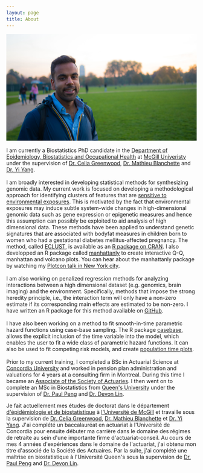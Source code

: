 ```yaml
---
layout: page
title: About
---
```


<!--# Contents
{:.no_toc}
* Will be replaced with the ToC, excluding the "Contents" header
{:toc}-->

![Slovenia](/img/mehydepark.jpg)


<p class="message">
I am currently a Biostatistics PhD candidate in the <a href="https://www.mcgill.ca/epi-biostat-occh/academic-programs/grad/biostatistics" target="_blank">Department of Epidemiology, Biostatistics and Occupational Health</a> at <a href="http://mcgill.ca" target="_blank">McGill Univeristy</a> under the supervision of <a href="http://www.mcgill.ca/statisticalgenetics/" target="_blank">Dr. Celia Greenwood</a>, <a href="http://cs.mcgill.ca/~blanchem/" target="_blank">Dr. Mathieu Blanchette</a> and <a href="http://www.math.mcgill.ca/yyang/" target="_blank">Dr. Yi Yang</a>. 
<br><br>
I am broadly interested in developing statistical methods for synthesizing genomic data. My current work is focused on developing a methodological approach for identifying clusters of features that are <a href="https://doi.org/10.1101/102475">sensitive to environmental exposures</a>. This is motivated by the fact that environmental exposures may induce subtle system-wide changes in high-dimensional genomic data such as gene expression or epigenetic measures and hence this assumption can possibly be exploited to aid analysis of high dimensional data. These methods have been applied to understand genetic signatures that are associated with bodyfat measures in children born to women who had a gestational diabetes mellitus-affected pregnancy. The method, called <a href="http://sahirbhatnagar.com/eclust/" target="_blank">ECLUST</a>, is available as an <a href="https://cran.r-project.org/package=eclust" target="_blank">R package on CRAN</a>. I also developped an R package called <a href="https://cran.r-project.org/package=manhattanly" target="_blank">manhattanly</a> to create interactive Q-Q, manhattan and volcano plots. You can hear about the manhattanly package by watching my <a href="https://www.youtube.com/watch?v=sawf9fnbsOA" target="_blank">Plotcon talk in New York city</a>.
<br><br>
I am also working on penalized regression methods for analyzing interactions between a high dimensional dataset (e.g. genomics, brain imaging) and the environment. Specifically, methods that impose the strong heredity principle, i.e., the interaction term will only have a non-zero estimate if its corresponding main effects are estimated to be non-zero. I have written an R package for this method available on <a href="http://sahirbhatnagar.com/shim/" target="_blank">GitHub</a>.
<br><br>
I have also been working on a method to fit smooth-in-time parametric hazard functions using case-base sampling. The R package <a href="http://sahirbhatnagar.com/casebase/" target="_blank">casebase</a>, allows the explicit inclusion of the time variable into the model, which enables the user to fit a wide class of parametric hazard functions. It can also be used to fit competing risk models, and create  <a href="http://sahirbhatnagar.com/casebase/popTime/" target="_blank">population time plots</a>.
<br><br>
Prior to my current training, I completed a BSc in Actuarial Science at <a href="http://www.concordia.ca/academics/undergraduate/actuarial-mathematics.html" target="_blank">Concordia University</a> and worked in pension plan administration and valuations for 4 years at a consulting firm in Montreal. During this time I became an <a href="https://www.soa.org/education/exam-req/edu-asa-req.aspx" target="_blank">Associate of the Society of Actuaries</a>. I then went on to complete an MSc in Biostatistics from <a href="http://www.mast.queensu.ca/" target="_blank">Queen's University</a> under the supervision of <a href="http://post.queensu.ca/~pengp/" target="_blank">Dr. Paul Peng</a> and <a href="http://www.mast.queensu.ca/~cdlin/" target="_blank">Dr. Devon Lin</a>. 

</p>



<p class="message">
Je fait actuellement mes &eacute;tudes de doctorat dans le d&eacute;partement <a href="http://www.mcgill.ca/epi-biostat-occh/" target="_blank">d'&eacute;pid&eacute;miologie et de biostatistique</a>  &agrave; <a href="http://mcgill.ca" target="_blank">l'Universit&eacute; de McGill</a> et travaille sous la supervision de <a href="http://www.mcgill.ca/statisticalgenetics/" target="_blank">Dr. Celia Greenwood</a>, <a href="http://cs.mcgill.ca/~blanchem/" target="_blank">Dr. Mathieu Blanchette</a> et <a href="http://www.math.mcgill.ca/yyang/" target="_blank">Dr. Yi Yang</a>. J'ai compl&eacute;t&eacute; un baccalaur&eacute;at en actuariat &agrave; l'Universit&eacute; de Concordia pour ensuite d&eacute;buter ma carri&egrave;re dans le domaine des r&eacute;gimes de retraite au sein d'une importante firme d'actuariat-conseil. Au cours de mes 4 ann&eacute;es d'exp&eacute;riences dans le domaine de l'actuariat, j'ai obtenu mon titre d'associ&eacute; de la Soci&eacute;t&eacute; des Actuaires. Par la suite, j'ai compl&eacute;t&eacute; une ma&icirc;trise en biostatistique &agrave; l'Universit&eacute; Queen's sous la supervision de <a href="http://post.queensu.ca/~pengp/" target="_blank">Dr. Paul Peng</a> and <a href="http://www.mast.queensu.ca/~cdlin/" target="_blank">Dr. Devon Lin</a>.
</p>






<!--<p class="message">
  Hey there! This page is included as an example. Feel free to customize it for your own use upon downloading. Carry on!
</p>

In the novel, *The Strange Case of Dr. Jeykll and Mr. Hyde*, Mr. Poole is Dr. Jekyll's virtuous and loyal butler. Similarly, Poole is an upstanding and effective butler that helps you build Jekyll themes. It's made by [@mdo](https://twitter.com/mdo).

There are currently two themes built on Poole:

* [Hyde](http://hyde.getpoole.com)
* [Lanyon](http://lanyon.getpoole.com)

Learn more and contribute on [GitHub](https://github.com/poole).

## Setup

Some fun facts about the setup of this project include:

* Built for [Jekyll](http://jekyllrb.com)
* Developed on GitHub and hosted for free on [GitHub Pages](https://pages.github.com)
* Coded with [Sublime Text 2](http://sublimetext.com), an amazing code editor
* Designed and developed while listening to music like [Blood Bros Trilogy](https://soundcloud.com/maddecent/sets/blood-bros-series)

Have questions or suggestions? Feel free to [open an issue on GitHub](https://github.com/poole/issues/new) or [ask me on Twitter](https://twitter.com/mdo).

Thanks for reading!
-->

